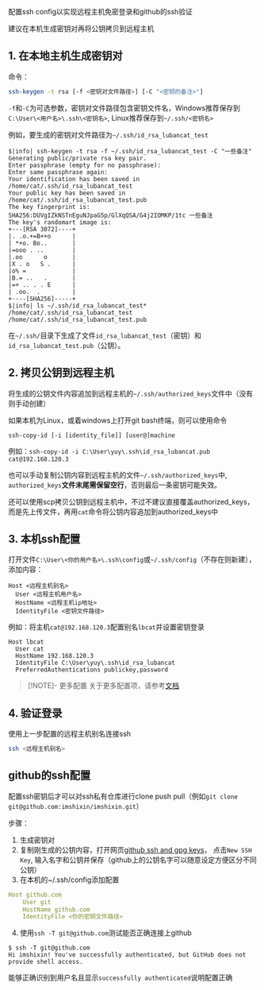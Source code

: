
配置ssh config以实现远程主机免密登录和github的ssh验证

建议在本机生成密钥对再将公钥拷贝到远程主机
## 1. 在本地主机生成密钥对
命令：
```bash
ssh-keygen -t rsa [-f <密钥对文件路径>] [-C "<密钥的备注>"]
```
`-f`和`-C`为可选参数，密钥对文件路径包含密钥文件名，Windows推荐保存到`C:\User\<用户名>\.ssh\<密钥名>`, Linux推荐保存到`~/.ssh/<密钥名>`

例如，要生成的密钥对文件路径为`~/.ssh/id_rsa_lubancat_test`
```terminal
$|info| ssh-keygen -t rsa -f ~/.ssh/id_rsa_lubancat_test -C "一些备注"
Generating public/private rsa key pair.
Enter passphrase (empty for no passphrase):
Enter same passphrase again:
Your identification has been saved in /home/cat/.ssh/id_rsa_lubancat_test
Your public key has been saved in /home/cat/.ssh/id_rsa_lubancat_test.pub
The key fingerprint is:
SHA256:DUVgIZkNSTnEguNJpaG5p/GlXqQSA/G4j2IOMKP/1tc 一些备注
The key's randomart image is:
+---[RSA 3072]----+
|. .o.+=B++o      |
| *+o. Bo..       |
|=ooo . ..        |
|.oo      o       |
|X . o   S .      |
|o% =             |
|B.= ..   .       |
|=+ .. . . E      |
| .oo.  .         |
+----[SHA256]-----+
$|info| ls ~/.ssh/id_rsa_lubancat_test*
/home/cat/.ssh/id_rsa_lubancat_test  /home/cat/.ssh/id_rsa_lubancat_test.pub
```
在`~/.ssh/`目录下生成了文件`id_rsa_lubancat_test`（密钥）和`id_rsa_lubancat_test.pub`（公钥）。
## 2. 拷贝公钥到远程主机

将生成的公钥文件内容追加到远程主机的`~/.ssh/authorized_keys`文件中（没有则手动创建）

如果本机为Linux，或着windows上打开git bash终端，则可以使用命令
```
ssh-copy-id [-i [identity_file]] [user@]machine
```

例如：`ssh-copy-id -i C:\User\yuy\.ssh\id_rsa_lubancat.pub cat@192.168.120.3`

也可以手动复制公钥内容到远程主机的文件`~/.ssh/authorized_keys`中,
`authorized_keys`**文件末尾需保留空行**，否则最后一条密钥可能失效。

还可以使用scp拷贝公钥到远程主机中，不过不建议直接覆盖authorized_keys，而是先上传文件，再用`cat`命令将公钥内容追加到authorized_keys中

<!-- > [!NOTE]
> 如果是在远程主机上生成密钥对，则将密钥（不带`.pub`的同名文件）文件复制到本机的`~/.ssh/`或`C:\Users\<用户名>\.ssh\`目录下，
>
> 若在Windows上手动复制远程主机的密钥文本内容到本机`C:\Users\<用户名>\.ssh\`下，一定要确保换行符为`LF`而不是Windows的`CRLF` -->

## 3. 本机ssh配置

打开文件`C:\User\<你的用户名>\.ssh\config`或`~/.ssh/config`（不存在则新建），添加内容：

```ssh_config
Host <远程主机别名>
  User <远程主机用户名>
  HostName <远程主机ip地址>
  IdentityFile <密钥文件路径>

```

例如：将主机`cat@192.168.120.3`配置别名`lbcat`并设置密钥登录
```config
Host lbcat
  User cat
  HostName 192.168.120.3
  IdentityFile C:\User\yuy\.ssh\id_rsa_lubancat
  PreferredAuthentications publickey,password
```
> [!NOTE]- 更多配置
> 关于更多配置项，请参考[文档](https://linux.die.net/man/5/ssh_config)

## 4. 验证登录

使用上一步配置的远程主机别名连接ssh

```sh
ssh <远程主机别名>
```

## github的ssh配置

配置ssh密钥后才可以对ssh私有仓库进行clone push pull（例如`git clone git@github.com:imshixin/imshixin.git`）

步骤：

1. 生成密钥对
2. 复制刚生成的公钥内容，打开网页[github ssh and gpg keys](https://github.com/settings/keys)，
点击`New SSH Key`, 输入名字和公钥并保存（github上的公钥名字可以随意设定方便区分不同公钥）
3. 在本机的~/.ssh/config添加配置
  ```yaml
  Host github.com
      User git
      HostName github.com
      IdentityFile <你的密钥文件路径>
  ```
4. 使用`ssh -T git@github.com`测试能否正确连接上github
```term
$ ssh -T git@github.com
Hi imshixin! You've successfully authenticated, but GitHub does not provide shell access.
```
能够正确识别到用户名且显示`successfully authenticated`说明配置正确

